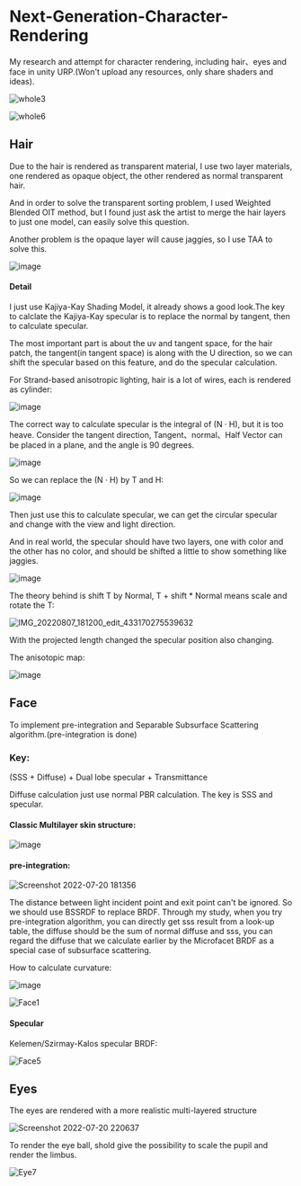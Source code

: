 # Next-Generation-Character-Rendering
My research and attempt for character rendering, including hair、eyes and face in unity URP.(Won't upload any resources, only share shaders and ideas).


![whole3](https://user-images.githubusercontent.com/56297955/182903868-248bd75a-d7c6-42a0-bbcb-e8799643430e.png)


![whole6](https://user-images.githubusercontent.com/56297955/182903927-4787ba16-0b19-40e7-bdbe-70577f260d9d.png)


## Hair

Due to the hair is rendered as transparent material, I use two layer materials, one rendered as opaque object, the other rendered as normal transparent hair.

And in order to solve the transparent sorting problem, I used Weighted Blended OIT method, but I found just ask the artist to merge the hair layers to just one model, can easily solve this question.

Another problem is the opaque layer will cause jaggies, so I use TAA to solve this.

![image](https://user-images.githubusercontent.com/56297955/182907859-33179eab-d932-4e63-9631-d6767e93b2c1.png)


#### Detail

I just use Kajiya-Kay Shading Model, it already shows a good look.The key to calclate the Kajiya-Kay specular is to replace the normal by tangent, then to calculate specular.

The most important part is about the uv and tangent space, for the hair patch, the tangent(in tangent space) is along with the U direction, so we can shift the specular based on this feature, and do the specular calculation.

For Strand-based anisotropic lighting, hair is a lot of wires, each is rendered as cylinder:

![image](https://user-images.githubusercontent.com/56297955/183281437-5c757ea5-eb74-4aaa-b0d6-4c4c7dd3cbbb.png)

The correct way to calculate specular is the integral of (N · H), but it is too heave. Consider the tangent direction, Tangent、normal、Half Vector can be placed in a plane, and the angle is 90 degrees. 

![image](https://user-images.githubusercontent.com/56297955/183282518-66195017-4575-455b-8254-9c2b650c0395.png)

So we can replace the (N · H) by T and H:

![image](https://user-images.githubusercontent.com/56297955/183282533-2ff88385-e6ce-47b0-a838-164787f6b9a1.png)

Then just use this to calculate specular, we can get the circular specular and change with the view and light direction.

And in real world, the specular should have two layers, one with color and the other has no color, and should be shifted a little to show something like jaggies.


![image](https://user-images.githubusercontent.com/56297955/183284813-9a383d4b-2f3d-4f16-8d18-8222dc9ede5e.png)


The theory behind is shift T by Normal, T + shift * Normal means scale and rotate the T:


![IMG_20220807_181200_edit_433170275539632](https://user-images.githubusercontent.com/56297955/183288388-50dc2bb2-8d49-42c8-a933-2cb88753691f.jpg)


With the projected length changed the specular position also changing.

The anisotopic map:


![image](https://user-images.githubusercontent.com/56297955/183289269-3f3e4264-198f-463e-9c76-dbc2cd7ba164.png)


## Face
To implement pre-integration and Separable Subsurface Scattering algorithm.(pre-integration is done)

### Key:

(SSS + Diffuse) + Dual lobe specular + Transmittance  

Diffuse calculation just use normal PBR calculation. The key is SSS and specular.

#### Classic Multilayer skin structure:


![image](https://user-images.githubusercontent.com/56297955/183290208-5f810bba-ff58-4462-99b0-ef1035cc65a0.png)


#### pre-integration:


![Screenshot 2022-07-20 181356](https://user-images.githubusercontent.com/56297955/183303846-2176ef12-58e2-4d2c-9b99-80879da59e84.png)


The distance between light incident point and exit point can't be ignored. So we should use BSSRDF to replace BRDF. Through my study, when you try pre-integration algorithm, you can directly get sss result from a look-up table, the diffuse should be the sum of normal diffuse and sss, you can regard the diffuse that we calculate earlier by the Microfacet BRDF as a special case of subsurface scattering.


How to calculate curvature:


![image](https://user-images.githubusercontent.com/56297955/183303663-5f8efcae-e7bc-4d70-8f3a-3a4c8c0321aa.png)


![Face1](https://user-images.githubusercontent.com/56297955/183303689-8aae426b-18fc-428b-9430-38d5ca564fa1.png)


#### Specular

Kelemen/Szirmay-Kalos specular BRDF:


![Face5](https://user-images.githubusercontent.com/56297955/183304103-7824a3af-3bd0-44a0-bfc4-0443d090261b.png)


## Eyes

The eyes are rendered with a more realistic multi-layered structure


![Screenshot 2022-07-20 220637](https://user-images.githubusercontent.com/56297955/182918311-2cb1cfc4-4e31-4f6a-8129-2857d250d294.png)


To render the eye ball, shold give the possibility to scale the pupil and render the limbus.


![Eye7](https://user-images.githubusercontent.com/56297955/182921125-1d71d5a9-4c70-4170-8a59-2eebb05fb8d5.png)

